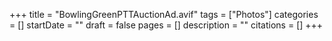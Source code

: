 +++
title = "BowlingGreenPTTAuctionAd.avif"
tags = ["Photos"]
categories = []
startDate = ""
draft = false
pages = []
description = ""
citations = []
+++
